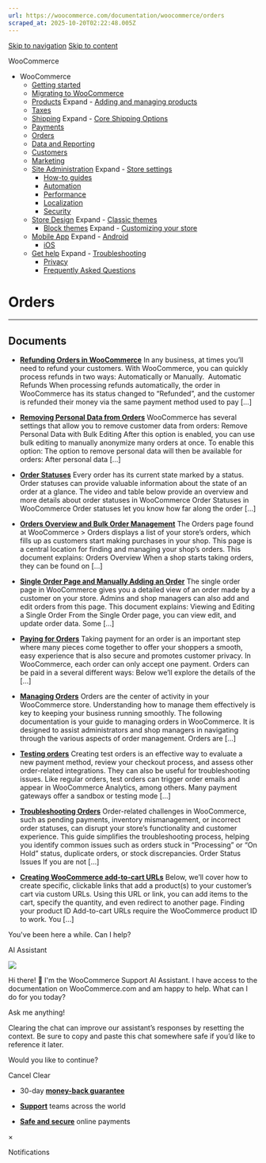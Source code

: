 ```yaml
---
url: https://woocommerce.com/documentation/woocommerce/orders
scraped_at: 2025-10-20T02:22:48.005Z
---
```


[Skip to navigation](https://woocommerce.com/documentation/woocommerce/orders/#main-navigation) [Skip to content](https://woocommerce.com/documentation/woocommerce/orders/#page)

WooCommerce

- WooCommerce
  - [Getting started](https://woocommerce.com/documentation/woocommerce/getting-started/ "Everything you’ll need to get your online store up and running. From installation to managing orders — our guides can help with configuring WooCommerce to work for your business.")
  - [Migrating to WooCommerce](https://woocommerce.com/documentation/woocommerce/migrating-to-woocommerce/ "Ready to switch platforms? Our migration guides help you confidently move your store to WooCommerce. Whether you're just exploring or already planning the transition, you'll find step-by-step resources to get set up, transfer your data, and unlock the flexibility and control that come with owning your store.")
  - [Products](https://woocommerce.com/documentation/woocommerce/core-products/ "Products") Expand    - [Adding and managing products](https://woocommerce.com/document/managing-products/ "Adding and managing products")
  - [Taxes](https://woocommerce.com/documentation/woocommerce/taxes/ "Taxes")
  - [Shipping](https://woocommerce.com/documentation/woocommerce/shipping/ "Shipping") Expand    - [Core Shipping Options](https://woocommerce.com/documentation/woocommerce/shipping/core-shipping-options/ "Core Shipping Options")
  - [Payments](https://woocommerce.com/documentation/woocommerce/payments/ "Payments")
  - [Orders](https://woocommerce.com/documentation/woocommerce/orders/ "Orders")
  - [Data and Reporting](https://woocommerce.com/documentation/woocommerce/data-reporting/ "Data and Reporting")
  - [Customers](https://woocommerce.com/documentation/woocommerce/customers/ "Customers")
  - [Marketing](https://woocommerce.com/documentation/woocommerce/marketing/ "Marketing")
  - [Site Administration](https://woocommerce.com/documentation/woocommerce/site-admin/ "Site Administration") Expand    - [Store settings](https://woocommerce.com/documentation/woocommerce/site-admin/store-settings/ "Store settings")
    - [How-to guides](https://woocommerce.com/documentation/woocommerce/site-admin/how-to/ "Helpful guides for your WooCommerce store.")
    - [Automation](https://woocommerce.com/documentation/woocommerce/site-admin/automation/ "Automation")
    - [Performance](https://woocommerce.com/documentation/woocommerce/site-admin/performance/ "Performance")
    - [Localization](https://woocommerce.com/documentation/woocommerce/site-admin/localization/ "Localization")
    - [Security](https://woocommerce.com/documentation/woocommerce/site-admin/security/ "Security")
  - [Store Design](https://woocommerce.com/documentation/woocommerce/store-design/ "Store Design") Expand    - [Classic themes](https://woocommerce.com/documentation/woocommerce/store-design/classic-themes/ "Classic themes")
    - [Block themes](https://woocommerce.com/documentation/woocommerce/store-design/block-themes-store-editing/ "Store Editing is a new paradigm for managing your store's design. Use this content to learn how the editor (and this system) works.") Expand      - [Customizing your store](https://woocommerce.com/documentation/woocommerce/store-design/block-themes-store-editing/customize-your-store/ "Check these guides for explanations on how to customize the different sections of your WooCommerce store. Note that many of these details only apply when your site is using a block theme.")
  - [Mobile App](https://woocommerce.com/documentation/woocommerce/mobile/ "Mobile App") Expand    - [Android](https://woocommerce.com/documentation/woocommerce/mobile/mobile-android/ "Android")
    - [iOS](https://woocommerce.com/documentation/woocommerce/mobile/mobile-ios/ "iOS")
  - [Get help](https://woocommerce.com/documentation/woocommerce/get-help/ "Get help with WooCommerce and WordPress by checking out our collection of guides, FAQs, and documentation.  Start here: our troubleshooting guide addresses some of the most common issues. You can also get help from your fellow merchants in the WooCommerce support forums.") Expand    - [Troubleshooting](https://woocommerce.com/documentation/woocommerce/get-help/troubleshooting-get-help/ "Not sure where to start? Check out our Troubleshooting Guide to read about common issues and their solutions.")
    - [Privacy](https://woocommerce.com/documentation/woocommerce/get-help/privacy/ "Information about what customer data may be collected and shared when a store uses extensions sold on WooCommerce.com. For information about your privacy when making purchases on WooCommerce.com, visit automattic.com/privacy.")
    - [Frequently Asked Questions](https://woocommerce.com/documentation/woocommerce/get-help/frequently-asked-questions/ "Frequently Asked Questions")

# Orders

* * *

## Documents

- [**Refunding Orders in WooCommerce**](https://woocommerce.com/document/woocommerce-refunds/)
In any business, at times you’ll need to refund your customers. With WooCommerce, you can quickly process refunds in two ways: Automatically or Manually.  Automatic Refunds When processing refunds automatically, the order in WooCommerce has its status changed to “Refunded”, and the customer is refunded their money via the same payment method used to pay \[…\]

- [**Removing Personal Data from Orders**](https://woocommerce.com/document/managing-orders/removing-personal-data-from-orders/)
WooCommerce has several settings that allow you to remove customer data from orders: Remove Personal Data with Bulk Editing After this option is enabled, you can use bulk editing to manually anonymize many orders at once. To enable this option: The option to remove personal data will then be available for orders: After personal data \[…\]

- [**Order Statuses**](https://woocommerce.com/document/managing-orders/order-statuses/)
Every order has its current state marked by a status. Order statuses can provide valuable information about the state of an order at a glance. The video and table below provide an overview and more details about order statuses in WooCommerce Order Statuses in WooCommerce Order statuses let you know how far along the order \[…\]

- [**Orders Overview and Bulk Order Management**](https://woocommerce.com/document/managing-orders/overview-and-bulk-management/)
The Orders page found at WooCommerce > Orders displays a list of your store’s orders, which fills up as customers start making purchases in your shop. This page is a central location for finding and managing your shop’s orders. This document explains: Orders Overview When a shop starts taking orders, they can be found on \[…\]

- [**Single Order Page and Manually Adding an Order**](https://woocommerce.com/document/managing-orders/view-edit-or-add-an-order/)
The single order page in WooCommerce gives you a detailed view of an order made by a customer on your store. Admins and shop managers can also add and edit orders from this page. This document explains: Viewing and Editing a Single Order From the Single Order page, you can view edit, and update order data. Some \[…\]

- [**Paying for Orders**](https://woocommerce.com/document/managing-orders/paying-for-orders/)
Taking payment for an order is an important step where many pieces come together to offer your shoppers a smooth, easy experience that is also secure and promotes customer privacy. In WooCommerce, each order can only accept one payment. Orders can be paid in a several different ways: Below we’ll explore the details of the \[…\]

- [**Managing Orders**](https://woocommerce.com/document/managing-orders/)
Orders are the center of activity in your WooCommerce store. Understanding how to manage them effectively is key to keeping your business running smoothly. The following documentation is your guide to managing orders in WooCommerce. It is designed to assist administrators and shop managers in navigating through the various aspects of order management. Orders are \[…\]

- [**Testing orders**](https://woocommerce.com/document/managing-orders/testing-orders/)
Creating test orders is an effective way to evaluate a new payment method, review your checkout process, and assess other order-related integrations. They can also be useful for troubleshooting issues. Like regular orders, test orders can trigger order emails and appear in WooCommerce Analytics, among others. Many payment gateways offer a sandbox or testing mode \[…\]

- [**Troubleshooting Orders**](https://woocommerce.com/document/managing-orders/troubleshooting-orders/)
Order-related challenges in WooCommerce, such as pending payments, inventory mismanagement, or incorrect order statuses, can disrupt your store’s functionality and customer experience. This guide simplifies the troubleshooting process, helping you identify common issues such as orders stuck in “Processing” or “On Hold” status, duplicate orders, or stock discrepancies. Order Status Issues If you are not \[…\]

- [**Creating WooCommerce add-to-cart URLs**](https://woocommerce.com/document/quick-guide-to-woocommerce-add-to-cart-urls/)
Below, we’ll cover how to create specific, clickable links that add a product(s) to your customer’s cart via custom URLs. Using this URL or link, you can add items to the cart, specify the quantity, and even redirect to another page. Finding your product ID Add-to-cart URLs require the WooCommerce product ID to work. You \[…\]


You've been here a while. Can I help?

AI Assistant

![](https://woocommerce.com/wp-content/themes/woo/images/svg/support-chat-bot-avatar.svg)

Hi there! 👋 I'm the WooCommerce Support AI Assistant. I have access to the documentation on WooCommerce.com and am happy to help. What can I do for you today?

Ask me anything!

Clearing the chat can improve our assistant’s responses by resetting the context. Be sure to copy and paste this chat somewhere safe if you’d like to reference it later.

Would you like to continue?

Cancel
Clear

- 30-day **[money-back guarantee](https://woocommerce.com/refund-policy/)**

- **[Support](https://woocommerce.com/docs/)**
teams across the world

- **[Safe and secure](https://woocommerce.com/products/woopayments/)**
online payments

×

Notifications